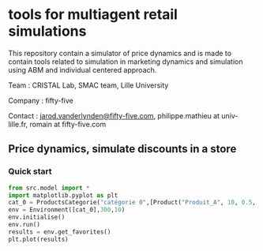# tools for multiagent retail simulations

This repository contain a simulator of price dynamics and is made to contain tools related to simulation in marketing dynamics and simulation using ABM and individual centered approach.

Team : CRISTAL Lab, SMAC team, Lille University

Company : fifty-five

Contact : jarod.vanderlynden@fifty-five.com, philippe.mathieu at univ-lille.fr, romain at fifty-five.com

## Price dynamics, simulate discounts in a store

### Quick start
	
```python
from src.model import *
import matplotlib.pyplot as plt
cat_0 = ProductsCategorie("catégorie 0",[Product("Produit_A", 10, 0.5, 1), Product("Produit_B", 12, 0.7, 1)])
env = Environment([cat_0],300,10)
env.initialise()
env.run()
results = env.get_favorites()
plt.plot(results)
```